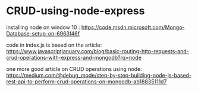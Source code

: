 # CRUD-using-node-express

installing node on window 10 : https://code.msdn.microsoft.com/Mongo-Database-setup-on-6963f46f 

code in index.js is based on the article: https://www.javascriptjanuary.com/blog/basic-routing-http-requests-and-crud-operations-with-express-and-mongodb?rq=node

one more good article on CRUD operations using node:
https://medium.com/@debug_mode/step-by-step-building-node-js-based-rest-api-to-perform-crud-operations-on-mongodb-ab18835111d7



